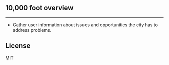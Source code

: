 ## 10,000 foot overview ##
----

* Gather user information about issues and opportunities the city has to address problems.

## License ##

MIT